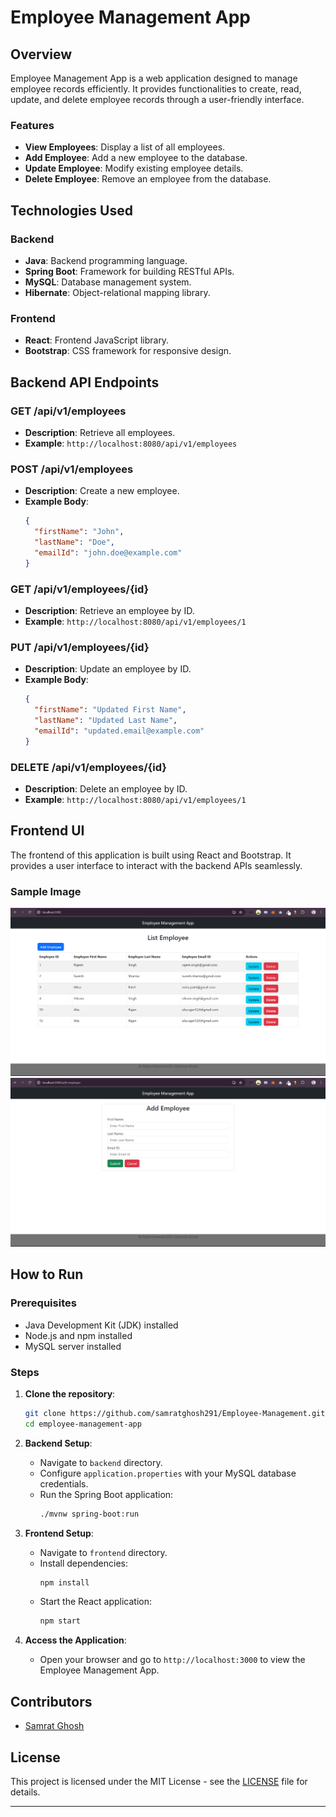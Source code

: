# Employee Management App

## Overview

Employee Management App is a web application designed to manage employee records efficiently. It provides functionalities to create, read, update, and delete employee records through a user-friendly interface.

### Features

- **View Employees**: Display a list of all employees.
- **Add Employee**: Add a new employee to the database.
- **Update Employee**: Modify existing employee details.
- **Delete Employee**: Remove an employee from the database.

## Technologies Used

### Backend

- **Java**: Backend programming language.
- **Spring Boot**: Framework for building RESTful APIs.
- **MySQL**: Database management system.
- **Hibernate**: Object-relational mapping library.

### Frontend

- **React**: Frontend JavaScript library.
- **Bootstrap**: CSS framework for responsive design.

## Backend API Endpoints

### GET /api/v1/employees

- **Description**: Retrieve all employees.
- **Example**: `http://localhost:8080/api/v1/employees`

### POST /api/v1/employees

- **Description**: Create a new employee.
- **Example Body**:
  ```json
  {
    "firstName": "John",
    "lastName": "Doe",
    "emailId": "john.doe@example.com"
  }
  ```

### GET /api/v1/employees/{id}

- **Description**: Retrieve an employee by ID.
- **Example**: `http://localhost:8080/api/v1/employees/1`

### PUT /api/v1/employees/{id}

- **Description**: Update an employee by ID.
- **Example Body**:
  ```json
  {
    "firstName": "Updated First Name",
    "lastName": "Updated Last Name",
    "emailId": "updated.email@example.com"
  }
  ```

### DELETE /api/v1/employees/{id}

- **Description**: Delete an employee by ID.
- **Example**: `http://localhost:8080/api/v1/employees/1`

## Frontend UI

The frontend of this application is built using React and Bootstrap. It provides a user interface to interact with the backend APIs seamlessly.

### Sample Image

![Image 1](https://github.com/samratghosh291/Employee-Management/blob/main/frontend/public/image/Screenshot%20(327).png)
![Image 2](https://github.com/samratghosh291/Employee-Management/blob/main/frontend/public/image/Screenshot%20(328).png)

## How to Run

### Prerequisites

- Java Development Kit (JDK) installed
- Node.js and npm installed
- MySQL server installed

### Steps

1. **Clone the repository**:
   ```bash
   git clone https://github.com/samratghosh291/Employee-Management.git
   cd employee-management-app
   ```

2. **Backend Setup**:
   - Navigate to `backend` directory.
   - Configure `application.properties` with your MySQL database credentials.
   - Run the Spring Boot application:
     ```bash
     ./mvnw spring-boot:run
     ```

3. **Frontend Setup**:
   - Navigate to `frontend` directory.
   - Install dependencies:
     ```bash
     npm install
     ```
   - Start the React application:
     ```bash
     npm start
     ```

4. **Access the Application**:
   - Open your browser and go to `http://localhost:3000` to view the Employee Management App.

## Contributors

- [Samrat Ghosh](https://github.com/samratghosh291)

## License

This project is licensed under the MIT License - see the [LICENSE](LICENSE) file for details.

---
